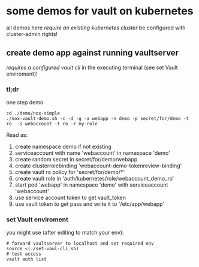 # some demos for vault on kubernetes

all demos here *require an existing kubernetes cluster* be configured with cluster-admin rights!


## create demo app against running vaultserver

*requires a configured vault cli* in the executing terminal (see set Vault enviroment)!

### tl;dr
one step demo
```
cd ./demo/nox-simple
./nox-vault-demo.sh -c -d -g -a webapp -n demo -p secret/for/demo -t ro  -s webaccount -t ro -r my-role
```

Read as:
1. create namespace demo if not existing
1. serviceaccount with name 'webaccount' in namespace 'demo'
1. create random secret in secret/for/demo/webapp
1. create clusterrolebinding 'webaccount-demo-tokenreview-binding'
1. create vault ro policy for 'secret/for/demo/\*'
1. create vault role in 'auth/kubernetes/role/webaccount\_demo\_ro'
1. start pod 'webapp' in namespace 'demo' with serviceaccount 'webaccount'
  1. use service account token to get vault_token
  1. use vault token to get pass and write it to '/etc/app/webapp'







### set Vault enviroment
you might use (after editing to match your env):

```
# forward vaultserver to localhost and set required env
source <(./set-vaul-cli.sh)
# test access
vault auth list
```


